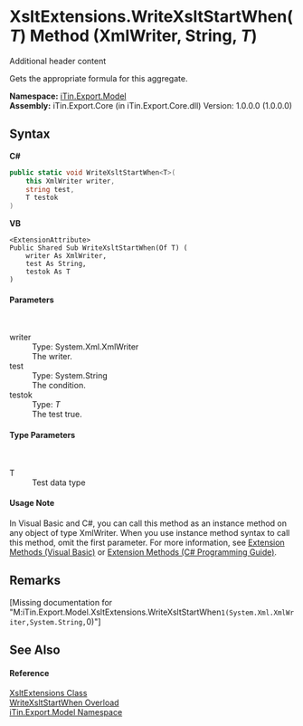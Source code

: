 # XsltExtensions.WriteXsltStartWhen(*T*) Method (XmlWriter, String, *T*)
Additional header content 

Gets the appropriate formula for this aggregate.

**Namespace:**&nbsp;<a href="N_iTin_Export_Model">iTin.Export.Model</a><br />**Assembly:**&nbsp;iTin.Export.Core (in iTin.Export.Core.dll) Version: 1.0.0.0 (1.0.0.0)

## Syntax

**C#**<br />
``` C#
public static void WriteXsltStartWhen<T>(
	this XmlWriter writer,
	string test,
	T testok
)

```

**VB**<br />
``` VB
<ExtensionAttribute>
Public Shared Sub WriteXsltStartWhen(Of T) ( 
	writer As XmlWriter,
	test As String,
	testok As T
)
```


#### Parameters
&nbsp;<dl><dt>writer</dt><dd>Type: System.Xml.XmlWriter<br />The writer.</dd><dt>test</dt><dd>Type: System.String<br />The condition.</dd><dt>testok</dt><dd>Type: *T*<br />The test true.</dd></dl>

#### Type Parameters
&nbsp;<dl><dt>T</dt><dd>Test data type</dd></dl>

#### Usage Note
In Visual Basic and C#, you can call this method as an instance method on any object of type XmlWriter. When you use instance method syntax to call this method, omit the first parameter. For more information, see <a href="http://msdn.microsoft.com/en-us/library/bb384936.aspx">Extension Methods (Visual Basic)</a> or <a href="http://msdn.microsoft.com/en-us/library/bb383977.aspx">Extension Methods (C# Programming Guide)</a>.

## Remarks
\[Missing <remarks> documentation for "M:iTin.Export.Model.XsltExtensions.WriteXsltStartWhen``1(System.Xml.XmlWriter,System.String,``0)"\]

## See Also


#### Reference
<a href="T_iTin_Export_Model_XsltExtensions">XsltExtensions Class</a><br /><a href="Overload_iTin_Export_Model_XsltExtensions_WriteXsltStartWhen">WriteXsltStartWhen Overload</a><br /><a href="N_iTin_Export_Model">iTin.Export.Model Namespace</a><br />